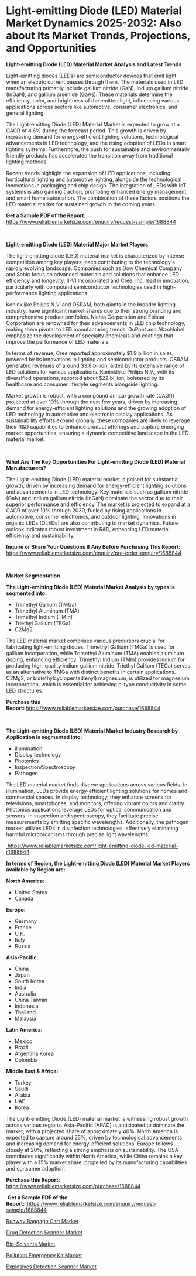 <p><h1>Light-emitting Diode (LED) Material Market Dynamics 2025-2032: Also about Its Market Trends, Projections, and Opportunities</h1></p><p><strong>Light-emitting Diode (LED) Material Market Analysis and Latest Trends</strong></p>
<p><p>Light-emitting diodes (LEDs) are semiconductor devices that emit light when an electric current passes through them. The materials used in LED manufacturing primarily include gallium nitride (GaN), indium gallium nitride (InGaN), and gallium arsenide (GaAs). These materials determine the efficiency, color, and brightness of the emitted light, influencing various applications across sectors like automotive, consumer electronics, and general lighting.</p><p>The Light-emitting Diode (LED) Material Market is expected to grow at a CAGR of 4.6% during the forecast period. This growth is driven by increasing demand for energy-efficient lighting solutions, technological advancements in LED technology, and the rising adoption of LEDs in smart lighting systems. Furthermore, the push for sustainable and environmentally friendly products has accelerated the transition away from traditional lighting methods. </p><p>Recent trends highlight the expansion of LED applications, including horticultural lighting and automotive lighting, alongside the technological innovations in packaging and chip design. The integration of LEDs with IoT systems is also gaining traction, promoting enhanced energy management and smart home automation. The combination of these factors positions the LED material market for sustained growth in the coming years.</p></p>
<p><strong>Get a Sample PDF of the Report:&nbsp;</strong> <a href="https://www.reliablemarketsize.com/enquiry/request-sample/1688844?utm_campaign=1766&utm_medium=2&utm_source=Github&utm_content=ia&utm_term=06012025&utm_id=light-emitting-diode-led-material">https://www.reliablemarketsize.com/enquiry/request-sample/1688844</a></p>
<p>&nbsp;</p>
<p><strong>Light-emitting Diode (LED) Material Major Market Players</strong></p>
<p><p>The light-emitting diode (LED) material market is characterized by intense competition among key players, each contributing to the technology's rapidly evolving landscape. Companies such as Dow Chemical Company and Sabic focus on advanced materials and solutions that enhance LED efficiency and longevity. II-VI Incorporated and Cree, Inc. lead in innovation, particularly with compound semiconductor technologies used in high-performance lighting applications.</p><p>Koninklijke Philips N.V. and OSRAM, both giants in the broader lighting industry, have significant market shares due to their strong branding and comprehensive product portfolios. Nichia Corporation and Epistar Corporation are renowned for their advancements in LED chip technology, making them pivotal to LED manufacturing trends. DuPont and AkzoNobel emphasize the development of specialty chemicals and coatings that improve the performance of LED materials.</p><p>In terms of revenue, Cree reported approximately $1.9 billion in sales, powered by its innovations in lighting and semiconductor products. OSRAM generated revenues of around $3.8 billion, aided by its extensive range of LED solutions for various applications. Koninklijke Philips N.V., with its diversified operations, reported about $22 billion, bolstered by its healthcare and consumer lifestyle segments alongside lighting.</p><p>Market growth is robust, with a compound annual growth rate (CAGR) projected at over 10% through the next few years, driven by increasing demand for energy-efficient lighting solutions and the growing adoption of LED technology in automotive and electronic display applications. As sustainability efforts expand globally, these companies are likely to leverage their R&D capabilities to enhance product offerings and capture emerging market opportunities, ensuring a dynamic competitive landscape in the LED material market.</p></p>
<p>&nbsp;</p>
<p><strong>What Are The Key Opportunities For Light-emitting Diode (LED) Material Manufacturers?</strong></p>
<p><p>The Light-emitting Diode (LED) material market is poised for substantial growth, driven by increasing demand for energy-efficient lighting solutions and advancements in LED technology. Key materials such as gallium nitride (GaN) and indium gallium nitride (InGaN) dominate the sector due to their superior performance and efficiency. The market is projected to expand at a CAGR of over 10% through 2030, fueled by rising applications in automotive, consumer electronics, and outdoor lighting. Innovations in organic LEDs (OLEDs) are also contributing to market dynamics. Future outlook indicates robust investment in R&D, enhancing LED material efficiency and sustainability.</p></p>
<p><strong>Inquire or Share Your Questions If Any Before Purchasing This Report:</strong> <a href="https://www.reliablemarketsize.com/enquiry/pre-order-enquiry/1688844?utm_campaign=1766&utm_medium=2&utm_source=Github&utm_content=ia&utm_term=06012025&utm_id=light-emitting-diode-led-material">https://www.reliablemarketsize.com/enquiry/pre-order-enquiry/1688844</a></p>
<p>&nbsp;</p>
<p><strong>Market Segmentation</strong></p>
<p><strong>The Light-emitting Diode (LED) Material Market Analysis by types is segmented into:</strong></p>
<p><ul><li>Trimethyl Gallium (TMGa)</li><li>Trimethyl Aluminum (TMA)</li><li>Trimethyl Indium (TMIn)</li><li>Triethyl Gallium (TEGa)</li><li>C2Mg2</li></ul></p>
<p><p>The LED material market comprises various precursors crucial for fabricating light-emitting diodes. Trimethyl Gallium (TMGa) is used for gallium incorporation, while Trimethyl Aluminum (TMA) enables aluminum doping, enhancing efficiency. Trimethyl Indium (TMIn) provides indium for producing high-quality indium gallium nitride. Triethyl Gallium (TEGa) serves as an alternative to TMGa with distinct benefits in certain applications. C2Mg2, or bis(ethylcyclopentadienyl) magnesium, is utilized for magnesium incorporation, which is essential for achieving p-type conductivity in some LED structures.</p></p>
<p><strong>Purchase this Report:&nbsp;</strong><a href="https://www.reliablemarketsize.com/purchase/1688844?utm_campaign=1766&utm_medium=2&utm_source=Github&utm_content=ia&utm_term=06012025&utm_id=light-emitting-diode-led-material">https://www.reliablemarketsize.com/purchase/1688844</a></p>
<p>&nbsp;</p>
<p><strong>The Light-emitting Diode (LED) Material Market Industry Research by Application is segmented into:</strong></p>
<p><ul><li>illumination</li><li>Display technology</li><li>Photonics</li><li>Inspection/Spectroscopy</li><li>Pathogen</li></ul></p>
<p><p>The LED material market finds diverse applications across various fields. In illumination, LEDs provide energy-efficient lighting solutions for homes and commercial spaces. In display technology, they enhance screens for televisions, smartphones, and monitors, offering vibrant colors and clarity. Photonics applications leverage LEDs for optical communication and sensors. In inspection and spectroscopy, they facilitate precise measurements by emitting specific wavelengths. Additionally, the pathogen market utilizes LEDs in disinfection technologies, effectively eliminating harmful microorganisms through precise light wavelengths.</p></p>
<p><a href="https://www.reliablemarketsize.com/light-emitting-diode-led-material-r1688844?utm_campaign=1766&utm_medium=2&utm_source=Github&utm_content=ia&utm_term=06012025&utm_id=light-emitting-diode-led-material">&nbsp;https://www.reliablemarketsize.com/light-emitting-diode-led-material-r1688844</a></p>
<p><strong>In terms of Region, the Light-emitting Diode (LED) Material Market Players available by Region are:</strong></p>
<p>
    <p> <strong> North America: </strong>
        <ul>
            <li>United States</li>
            <li>Canada</li>
        </ul>
        </p> 
    <p> <strong> Europe: </strong>
        <ul>
            <li>Germany</li>
            <li>France</li>
            <li>U.K.</li>
            <li>Italy</li>
            <li>Russia</li>
        </ul>
        </p> 
    <p> <strong> Asia-Pacific: </strong>
        <ul>
            <li>China</li>
            <li>Japan</li>
            <li>South Korea</li>
            <li>India</li>
            <li>Australia</li>
            <li>China Taiwan</li>
            <li>Indonesia</li>
            <li>Thailand</li>
            <li>Malaysia</li>
        </ul>
        </p> 
    <p> <strong> Latin America: </strong>
        <ul>
            <li>Mexico</li>
            <li>Brazil</li>
            <li>Argentina Korea</li>
            <li>Colombia</li>
        </ul>
        </p> 
    <p> <strong> Middle East & Africa: </strong>
        <ul>
            <li>Turkey</li>
            <li>Saudi</li>
            <li>Arabia</li>
            <li>UAE</li>
            <li>Korea</li>
        </ul>
    </p>
    </p>
<p><p>The Light-emitting Diode (LED) material market is witnessing robust growth across various regions. Asia-Pacific (APAC) is anticipated to dominate the market, with a projected share of approximately 40%. North America is expected to capture around 25%, driven by technological advancements and increasing demand for energy-efficient solutions. Europe follows closely at 20%, reflecting a strong emphasis on sustainability. The USA contributes significantly within North America, while China remains a key player with a 15% market share, propelled by its manufacturing capabilities and consumer adoption.</p></p>
<p><strong>Purchase this Report: </strong><a href="https://www.reliablemarketsize.com/purchase/1688844?utm_campaign=1766&utm_medium=2&utm_source=Github&utm_content=ia&utm_term=06012025&utm_id=light-emitting-diode-led-material">https://www.reliablemarketsize.com/purchase/1688844</a></p>
<p>&nbsp;<strong>Get a Sample PDF of the Report:&nbsp;&nbsp;</strong><a href="https://www.reliablemarketsize.com/enquiry/request-sample/1688844?utm_campaign=1766&utm_medium=2&utm_source=Github&utm_content=ia&utm_term=06012025&utm_id=light-emitting-diode-led-material">https://www.reliablemarketsize.com/enquiry/request-sample/1688844</a></p>
<p><strong></strong></p>
<p><p><a href="https://www.linkedin.com/pulse/projected-revenue-growth-runway-baggage-cart-market-114-igkac?utm_campaign=1766&utm_medium=2&utm_source=Github&utm_content=ia&utm_term=06012025&utm_id=light-emitting-diode-led-material">Runway Baggage Cart Market</a></p><p><a href="https://www.linkedin.com/pulse/factors-driving-growth-drug-detection-scanner-market-projected-6lvbe?utm_campaign=1766&utm_medium=2&utm_source=Github&utm_content=ia&utm_term=06012025&utm_id=light-emitting-diode-led-material">Drug Detection Scanner Market</a></p><p><a href="https://github.com/marlanamarvn/Market-Research-Report-List-1/blob/main/bio-solvents-market.md?utm_campaign=1766&utm_medium=2&utm_source=Github&utm_content=ia&utm_term=06012025&utm_id=light-emitting-diode-led-material">Bio-Solvents Market</a></p><p><a href="https://www.linkedin.com/pulse/exploring-pollution-emergency-kit-market-size-share-revenue-0anve?utm_campaign=1766&utm_medium=2&utm_source=Github&utm_content=ia&utm_term=06012025&utm_id=light-emitting-diode-led-material">Pollution Emergency Kit Market</a></p><p><a href="https://www.linkedin.com/pulse/insights-explosives-detection-scanner-market-competitor-evaluation-smooe?utm_campaign=1766&utm_medium=2&utm_source=Github&utm_content=ia&utm_term=06012025&utm_id=light-emitting-diode-led-material">Explosives Detection Scanner Market</a></p></p>